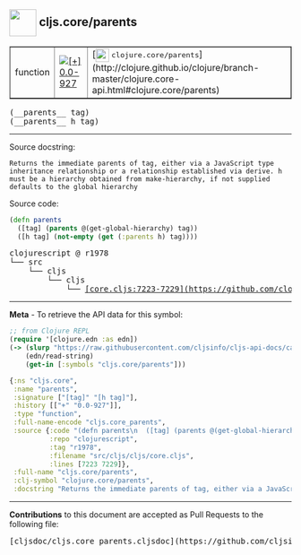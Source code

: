## <img width="48px" valign="middle" src="http://i.imgur.com/Hi20huC.png"> cljs.core/parents

 <table border="1">
<tr>

<td>function</td>
<td><a href="https://github.com/cljsinfo/cljs-api-docs/tree/0.0-927"><img valign="middle" alt="[+] 0.0-927" src="https://img.shields.io/badge/+-0.0--927-lightgrey.svg"></a> </td>
<td>
[<img height="24px" valign="middle" src="http://i.imgur.com/1GjPKvB.png"> <samp>clojure.core/parents</samp>](http://clojure.github.io/clojure/branch-master/clojure.core-api.html#clojure.core/parents)
</td>
</tr>
</table>

 <samp>
(__parents__ tag)<br>
</samp>
 <samp>
(__parents__ h tag)<br>
</samp>

---




Source docstring:

```
Returns the immediate parents of tag, either via a JavaScript type
inheritance relationship or a relationship established via derive. h
must be a hierarchy obtained from make-hierarchy, if not supplied
defaults to the global hierarchy
```

Source code:

```clj
(defn parents
  ([tag] (parents @(get-global-hierarchy) tag))
  ([h tag] (not-empty (get (:parents h) tag))))
```

 <pre>
clojurescript @ r1978
└── src
    └── cljs
        └── cljs
            └── <ins>[core.cljs:7223-7229](https://github.com/clojure/clojurescript/blob/r1978/src/cljs/cljs/core.cljs#L7223-L7229)</ins>
</pre>


---

__Meta__ - To retrieve the API data for this symbol:

```clj
;; from Clojure REPL
(require '[clojure.edn :as edn])
(-> (slurp "https://raw.githubusercontent.com/cljsinfo/cljs-api-docs/catalog/cljs-api.edn")
    (edn/read-string)
    (get-in [:symbols "cljs.core/parents"]))
```

```clj
{:ns "cljs.core",
 :name "parents",
 :signature ["[tag]" "[h tag]"],
 :history [["+" "0.0-927"]],
 :type "function",
 :full-name-encode "cljs.core_parents",
 :source {:code "(defn parents\n  ([tag] (parents @(get-global-hierarchy) tag))\n  ([h tag] (not-empty (get (:parents h) tag))))",
          :repo "clojurescript",
          :tag "r1978",
          :filename "src/cljs/cljs/core.cljs",
          :lines [7223 7229]},
 :full-name "cljs.core/parents",
 :clj-symbol "clojure.core/parents",
 :docstring "Returns the immediate parents of tag, either via a JavaScript type\ninheritance relationship or a relationship established via derive. h\nmust be a hierarchy obtained from make-hierarchy, if not supplied\ndefaults to the global hierarchy"}

```

---

__Contributions__ to this document are accepted as Pull Requests to the following file:

 <pre>
[cljsdoc/cljs.core_parents.cljsdoc](https://github.com/cljsinfo/cljs-api-docs/blob/master/cljsdoc/cljs.core_parents.cljsdoc)
</pre>


